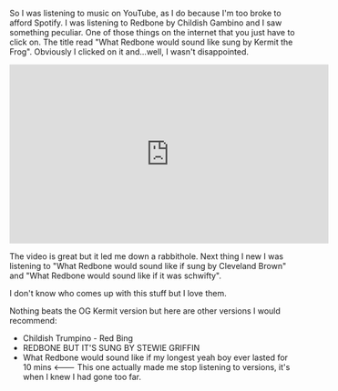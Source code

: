 So I was listening to music on YouTube, as I do because I'm too broke to afford Spotify. I was listening to Redbone by Childish Gambino and I saw something peculiar. One of those things on the internet that you just have to click on. The title read "What Redbone would sound like sung by Kermit the Frog". Obviously I clicked on it and...well, I wasn't disappointed. 

<iframe width="560" height="315" src="https://www.youtube.com/embed/_FhgEeAj9ng" frameborder="0" allowfullscreen></iframe>

The video is great but it led me down a rabbithole. Next thing I new I was listening to "What Redbone would sound like if sung by Cleveland Brown" and  "What Redbone would sound like if it was schwifty".

I don't know who comes up with this stuff but I love them. 

Nothing beats the OG Kermit version but here are other versions I would recommend:
<ul>
<li>Childish Trumpino - Red Bing</li>
<li>REDBONE BUT IT'S SUNG BY STEWIE GRIFFIN</li>
<li>What Redbone would sound like if my longest yeah boy ever lasted for 10 mins <--- This one actually made me stop listening to versions, it's when I knew I had gone too far.</li>
</ul>
